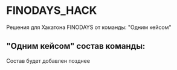 # FINODAYS_HACK
Решения для Хакатона FINODAYS от команды: "Одним кейсом"

## "Одним кейсом" состав команды:
Состав будет добавлен позднее